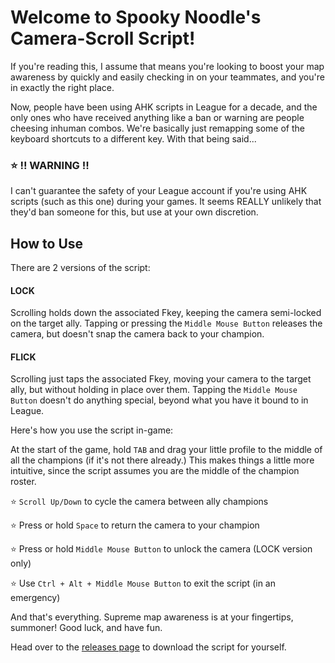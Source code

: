 # Welcome to Spooky Noodle's Camera-Scroll Script!

If you're reading this, I assume that means you're looking to boost your map awareness by quickly and easily checking in on your teammates, and you're in exactly the right place.

Now, people have been using AHK scripts in League for a decade, and the only ones who have received anything like a ban or warning are people cheesing inhuman combos. We're basically just remapping some of the keyboard shortcuts to a different key. With that being said...

### ⭐ !! WARNING !!

I can't guarantee the safety of your League account if you're using AHK scripts (such as this one) during your games. It seems REALLY unlikely that they'd ban someone for this, but use at your own discretion.

## How to Use

There are 2 versions of the script:

#### LOCK 

Scrolling holds down the associated Fkey, keeping the camera semi-locked on the target ally. Tapping or pressing the `Middle Mouse Button` releases the camera, but doesn't snap the camera back to your champion. 

#### FLICK
Scrolling just taps the associated Fkey, moving your camera to the target ally, but without holding in place over them. Tapping the `Middle Mouse Button` doesn't do anything special, beyond what you have it bound to in League.

Here's how you use the script in-game:

At the start of the game, hold `TAB` and drag your little profile to the middle of all the champions (if it's not there already.) This makes things a little more intuitive, since the script assumes you are the middle of the champion roster.

⭐ `Scroll Up/Down` to cycle the camera between ally champions

⭐ Press or hold `Space` to return the camera to your champion

⭐ Press or hold `Middle Mouse Button` to unlock the camera (LOCK version only)

⭐ Use `Ctrl + Alt + Middle Mouse Button` to exit the script (in an emergency)

And that's everything. Supreme map awareness is at your fingertips, summoner! Good luck, and have fun.

Head over to the [releases page](https://github.com/spooky-noodle/league-camera-scroll/releases "Releases") to download the script for yourself.
